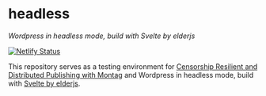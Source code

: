 # headless
_Wordpress in headless mode, build with Svelte by elderjs_

[![Netlify Status](https://api.netlify.com/api/v1/badges/4cb761fd-af7f-4854-b24d-f16a2ec86426/deploy-status)](https://app.netlify.com/sites/crdp/deploys)

This repository serves as a testing environment for [Censorship Resilient and Distributed Publishing with Montag](https://github.com/451labs/Montag/discussions) and Wordpress in headless mode, build with [Svelte by elderjs](https://elderguide.com/tech/elderjs/).
